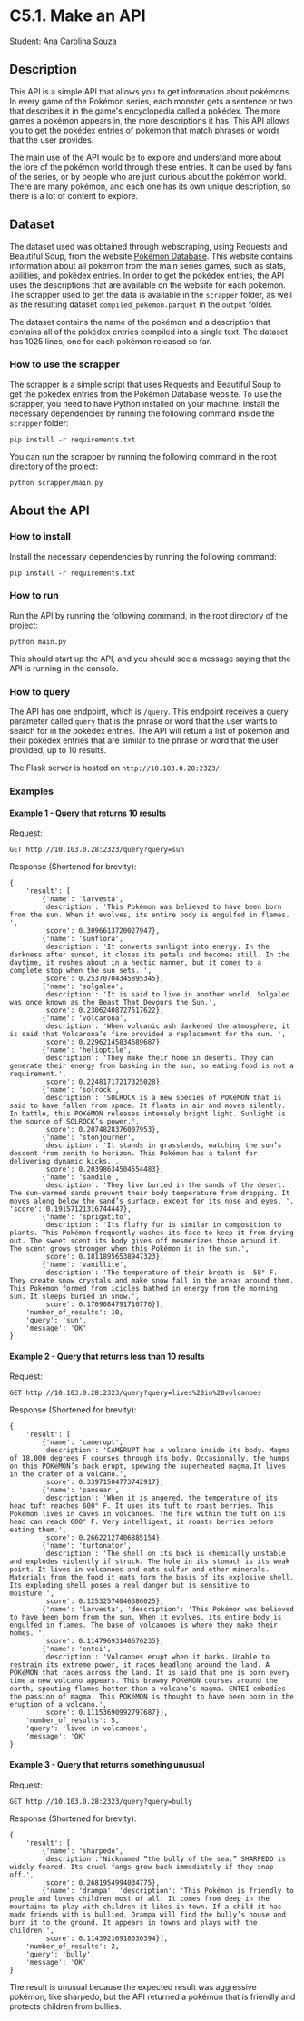 # C5.1. Make an API
Student: Ana Carolina Souza

## Description
This API is a simple API that allows you to get information about pokémons. In every game of the Pokémon series, each monster gets a sentence or two that describes it in the game's encyclopedia called a pokédex. The more games a pokémon appears in, the more descriptions it has. This API allows you to get the pokédex entries of pokémon that match phrases or words that the user provides.

The main use of the API would be to explore and understand more about the lore of the pokémon world through these entries. It can be used by fans of the series, or by people who are just curious about the pokémon world. There are many pokémon, and each one has its own unique description, so there is a lot of content to explore.

## Dataset
The dataset used was obtained through webscraping, using Requests and Beautiful Soup, from the website [Pokémon Database](https://pokemondb.net/). This website contains information about all pokémon from the main series games, such as stats, abilities, and pokédex entries. In order to get the pokédex entries, the API uses the descriptions that are available on the website for each pokemon. The scrapper used to get the data is available in the `scrapper` folder, as well as the resulting dataset `compiled_pokemon.parquet` in the `output` folder.

The dataset contains the name of the pokémon and a description that contains all of the pokédex entries compiled into a single text. The dataset has 1025 lines, one for each pokémon released so far.

### How to use the scrapper
The scrapper is a simple script that uses Requests and Beautiful Soup to get the pokédex entries from the Pokémon Database website. To use the scrapper, you need to have Python installed on your machine.
Install the necessary dependencies by running the following command inside the `scrapper` folder:
```
pip install -r requirements.txt
```

You can run the scrapper by running the following command in the root directory of the project:
```
python scrapper/main.py
```

## About the API
### How to install
Install the necessary dependencies by running the following command:
```
pip install -r requirements.txt
```

### How to run
Run the API by running the following command, in the root directory of the project:
```
python main.py
```
This should start up the API, and you should see a message saying that the API is running in the console.

### How to query
The API has one endpoint, which is `/query`. This endpoint receives a query parameter called `query` that is the phrase or word that the user wants to search for in the pokédex entries. The API will return a list of pokémon and their pokédex entries that are similar to the phrase or word that the user provided, up to 10 results.

The Flask server is hosted on `http://10.103.0.28:2323/`.

### Examples

#### Example 1 - Query that returns 10 results
Request:
```
GET http://10.103.0.28:2323/query?query=sun
```
Response (Shortened for brevity):
```
{
    'result': [
        {'name': 'larvesta',
        'description': 'This Pokémon was believed to have been born from the sun. When it evolves, its entire body is engulfed in flames. ',
        'score': 0.3096613720027947},
        {'name': 'sunflora',
        'description': 'It converts sunlight into energy. In the darkness after sunset, it closes its petals and becomes still. In the daytime, it rushes about in a hectic manner, but it comes to a complete stop when the sun sets. ',
        'score': 0.25370704345895345},
        {'name': 'solgaleo',
        'description': 'It is said to live in another world. Solgaleo was once known as the Beast That Devours the Sun.',
        'score': 0.23062408727517622},
        {'name': 'volcarona',
        'description': 'When volcanic ash darkened the atmosphere, it is said that Volcarona’s fire provided a replacement for the sun. ',
        'score': 0.22962145834689687},
        {'name': 'helioptile',
        'description': 'They make their home in deserts. They can generate their energy from basking in the sun, so eating food is not a requirement.',
        'score': 0.22481717217325028},
        {'name': 'solrock',
        'description': 'SOLROCK is a new species of POKéMON that is said to have fallen from space. It floats in air and moves silently. In battle, this POKéMON releases intensely bright light. Sunlight is the source of SOLROCK’s power.',
        'score': 0.2074828376007953},
        {'name': 'stonjourner',
        'description': 'It stands in grasslands, watching the sun’s descent from zenith to horizon. This Pokémon has a talent for delivering dynamic kicks.',
        'score': 0.20398634504554483},
        {'name': 'sandile',
        'description': 'They live buried in the sands of the desert. The sun-warmed sands prevent their body temperature from dropping. It moves along below the sand’s surface, except for its nose and eyes. ', 'score': 0.19157121316744447},
        {'name': 'sprigatito',
        'description': 'Its fluffy fur is similar in composition to plants. This Pokémon frequently washes its face to keep it from drying out. The sweet scent its body gives off mesmerizes those around it. The scent grows stronger when this Pokémon is in the sun.',
        'score': 0.18118956538947323},
        {'name': 'vanillite',
        'description': 'The temperature of their breath is -58° F. They create snow crystals and make snow fall in the areas around them. This Pokémon formed from icicles bathed in energy from the morning sun. It sleeps buried in snow.',
        'score': 0.1709084791710776}],
    'number_of_results': 10,
    'query': 'sun',
    'message': 'OK'
}
```

#### Example 2 - Query that returns less than 10 results
Request:
```
GET http://10.103.0.28:2323/query?query=lives%20in%20volcanoes
```

Response (Shortened for brevity):
```
{
    'result': [
        {'name': 'camerupt',
        'description': 'CAMERUPT has a volcano inside its body. Magma of 18,000 degrees F courses through its body. Occasionally, the humps on this POKéMON’s back erupt, spewing the superheated magma.It lives in the crater of a volcano.',
        'score': 0.33971504773742917},
        {'name': 'pansear',
        'description': 'When it is angered, the temperature of its head tuft reaches 600° F. It uses its tuft to roast berries. This Pokémon lives in caves in volcanoes. The fire within the tuft on its head can reach 600° F. Very intelligent, it roasts berries before eating them.',
        'score': 0.26622127406885154},
        {'name': 'turtonator',
        'description': 'The shell on its back is chemically unstable and explodes violently if struck. The hole in its stomach is its weak point. It lives in volcanoes and eats sulfur and other minerals. Materials from the food it eats form the basis of its explosive shell. Its exploding shell poses a real danger but is sensitive to moisture.',
        'score': 0.12532574046386025},
        {'name': 'larvesta', 'description': 'This Pokémon was believed to have been born from the sun. When it evolves, its entire body is engulfed in flames. The base of volcanoes is where they make their homes. ',
        'score': 0.11479693140676235},
        {'name': 'entei',
        'description': 'Volcanoes erupt when it barks. Unable to restrain its extreme power, it races headlong around the land. A POKéMON that races across the land. It is said that one is born every time a new volcano appears. This brawny POKéMON courses around the earth, spouting flames hotter than a volcano’s magma. ENTEI embodies the passion of magma. This POKéMON is thought to have been born in the eruption of a volcano.',
        'score': 0.11153690992797687}],
    'number_of_results': 5,
    'query': 'lives in volcanoes',
    'message': 'OK'
}
```

#### Example 3 - Query that returns something unusual

Request:
```
GET http://10.103.0.28:2323/query?query=bully
```

Response (Shortened for brevity):
```
{
    'result': [
        {'name': 'sharpedo',
        'description':'Nicknamed “the bully of the sea,” SHARPEDO is widely feared. Its cruel fangs grow back immediately if they snap off.',
        'score': 0.2681954994034775},
        {'name': 'drampa', 'description': 'This Pokémon is friendly to people and loves children most of all. It comes from deep in the mountains to play with children it likes in town. If a child it has made friends with is bullied, Drampa will find the bully’s house and burn it to the ground. It appears in towns and plays with the children.',
        'score': 0.11439216918030394}],
    'number_of_results': 2,
    'query': 'bully',
    'message': 'OK'
}
```

The result is unusual because the expected result was aggressive pokémon, like sharpedo, but the API returned a pokémon that is friendly and protects children from bullies.